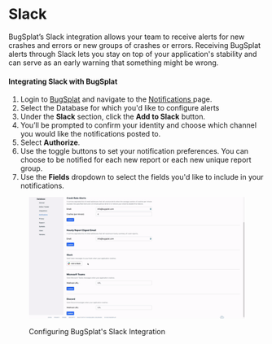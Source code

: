 # Slack

BugSplat’s Slack integration allows your team to receive alerts for new crashes and errors or new groups of crashes or errors. Receiving BugSplat alerts through Slack lets you stay on top of your application's stability and can serve as an early warning that something might be wrong.

#### Integrating Slack with BugSplat <a href="#integrating-slack-with-bugsplat-docs" id="integrating-slack-with-bugsplat-docs"></a>

1. Login to [BugSplat](https://app.bugsplat.com/auth0/login) and navigate to the [Notifications ](https://app.bugsplat.com/v2/settings/database/notifications)page.
2. Select the Database for which you'd like to configure alerts
3. Under the **Slack** section, click the **Add to Slack** button.
4. You’ll be prompted to confirm your identity and choose which channel you would like the notifications posted to.
5. Select **Authorize**.
6. Use the toggle buttons to set your notification preferences. You can choose to be notified for each new report or each new unique report group.
7. Use the **Fields** dropdown to select the fields you'd like to include in your notifications.

<figure><img src="../../../../.gitbook/assets/slack.gif" alt=""><figcaption><p>Configuring BugSplat's Slack Integration</p></figcaption></figure>
